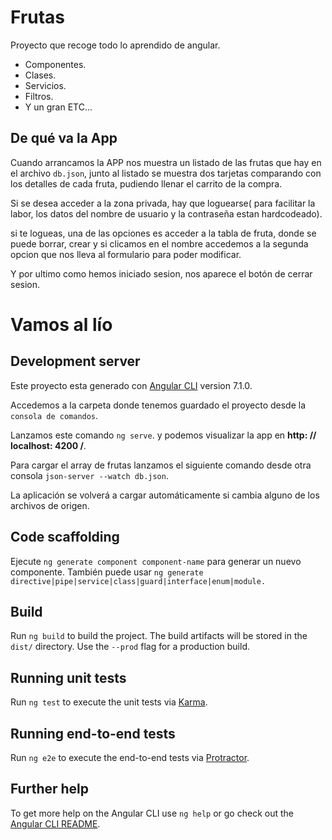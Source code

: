 # Frutas
Proyecto que recoge todo lo aprendido de angular.
* Componentes.
* Clases.
* Servicios.
* Filtros.
* Y un gran ETC...

## De qué va la App
Cuando arrancamos la APP nos muestra un listado de las frutas que hay en el archivo `db.json`, junto al listado se muestra dos tarjetas comparando con los detalles de cada fruta, pudiendo llenar el carrito de la compra.

Si se desea acceder a la zona privada, hay que loguearse( para facilitar la labor, los datos del nombre de usuario y la contraseña estan hardcodeado).

si te logueas, una de las opciones es acceder a la tabla de fruta, donde se puede borrar, crear y si clicamos en el nombre accedemos a la segunda opcion que nos lleva al formulario para poder modificar.

Y por ultimo como hemos iniciado sesion, nos aparece el botón de cerrar sesion.


# Vamos al lío

## Development server
Este proyecto esta generado con 
 [Angular CLI](https://github.com/angular/angular-cli) version 7.1.0.

Accedemos a la carpeta donde tenemos guardado el proyecto desde la `consola de comandos`.

Lanzamos este comando `ng serve`. y podemos visualizar la app en   **http: // localhost: 4200 /**. 

Para cargar el array de frutas lanzamos el siguiente comando desde otra consola `json-server --watch db.json`.

La aplicación se volverá a cargar automáticamente si cambia alguno de los archivos de origen.


## Code scaffolding
Ejecute `ng generate component component-name` para generar un nuevo componente. También puede usar `ng generate directive|pipe|service|class|guard|interface|enum|module.`

## Build

Run `ng build` to build the project. The build artifacts will be stored in the `dist/` directory. Use the `--prod` flag for a production build.

## Running unit tests

Run `ng test` to execute the unit tests via [Karma](https://karma-runner.github.io).

## Running end-to-end tests

Run `ng e2e` to execute the end-to-end tests via [Protractor](http://www.protractortest.org/).

## Further help

To get more help on the Angular CLI use `ng help` or go check out the [Angular CLI README](https://github.com/angular/angular-cli/blob/master/README.md).

